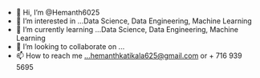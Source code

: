 - 👋 Hi, I’m @Hemanth6025
- 👀 I’m interested in ...Data Science, Data Engineering, Machine Learning
- 🌱 I’m currently learning ...Data Science, Data Engineering, Machine Learning
- 💞️ I’m looking to collaborate on ...
- 📫 How to reach me ...hemanthkatikala625@gmail.com or + 716 939 5695

<!---
Hemanth6025/Hemanth6025 is a ✨ special ✨ repository because its `README.md` (this file) appears on your GitHub profile.
You can click the Preview link to take a look at your changes.
--->
